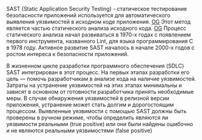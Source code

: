 SAST (Static Application Security Testing) - статическое тестирование безопасности приложений используется для автоматического выявления уязвимостей в исходном коде приложения. [OG](https://en.wikipedia.org/wiki/Static_application_security_testing) Этот метод является частью статического анализа исходного кода. [OG](https://en.wikipedia.org/wiki/Static_program_analysis) Процесс статического анализа начал развиваться в 1970-х годах с появлением первого инструмента, названного Lint, для языка программирования C в 1978 году. Активное развитие SAST началось в начале 2000-х годов с ростом интереса к безопасности приложений.

В жизненном цикле разработки программного обеспечения (SDLC) SAST интегрирован в этот процесс. На первых этапах разработки его цель — помочь разработчикам в анализе кода на наличие уязвимостей. Затраты на устранение уязвимостей на этих этапах минимальны и зависят в основном от готовности разработчика принять необходимые меры. В случае обнаружения уязвимостей в релизной версии приложения, устранение может стать долгим и дорогостоящим процессом. Выявленные уязвимости с помощью SAST должны быть проверены в ручном режиме, чтобы определить являются ли уязвимости реальными (true positive) или они были найдены ошибочно и не являются реальными уязвимостями (false positive)